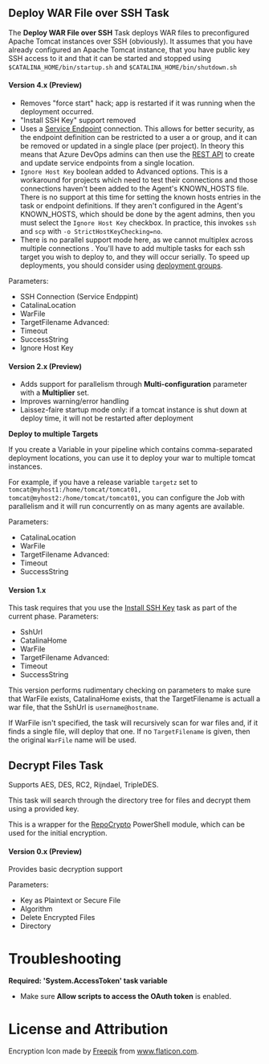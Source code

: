 ## Deploy WAR File over SSH Task
The **Deploy WAR File over SSH** Task deploys WAR files to preconfigured Apache Tomcat instances over SSH (obviously).  It assumes that you have already configured an Apache Tomcat instance, that you have public key SSH access to it  and that it can be started and stopped using  `$CATALINA_HOME/bin/startup.sh` and `$CATALINA_HOME/bin/shutdown.sh`

#### Version 4.x (Preview)
* Removes "force start" hack; app is restarted if it was running when the deployment occurred.
* "Install SSH Key" support removed
* Uses a [Service Endpoint](https://docs.microsoft.com/en-us/azure/devops/pipelines/library/service-endpoints?view=vsts) connection.  This allows for better security, as the endpoint definition can be restricted to a user a or group, and it can be removed or updated in a single place (per project).  In theory this means that Azure DevOps admins can then use the [REST API](https://docs.microsoft.com/en-us/rest/api/azure/devops/serviceendpoint/endpoints/create?view=azure-devops-rest-5.0) to create and update service endpoints from a single location.
* `Ignore Host Key` boolean added to Advanced options.  This is a workaround for projects which need to test their connections and those connections haven't been added to the Agent's KNOWN_HOSTS file.  There is no support at this time for setting the known hosts entries in the task or endpoint definitions.  If they aren't configured in the Agent's KNOWN_HOSTS, which should be done by the agent admins, then you must select the `Ignore Host Key` checkbox.  In practice, this invokes `ssh` and `scp` with `-o StrictHostKeyChecking=no`.
* There is no parallel support mode here, as we cannot multiplex across multiple connections .  You'll have to add multiple tasks for each ssh target you wish to deploy to, and they will occur serially.  To speed up deployments, you should consider using [deployment groups](https://docs.microsoft.com/en-us/azure/devops/pipelines/process/deployment-group-phases?view=vsts).


Parameters:
* SSH Connection (Service Endppint)
* CatalinaLocation
* WarFile
* TargetFilename
Advanced:
* Timeout
* SuccessString 
* Ignore Host Key

#### Version 2.x (Preview)
* Adds support for parallelism through **Multi-configuration** parameter with a **Multiplier** set.  
* Improves warning/error handling
* Laissez-faire startup mode only: if a tomcat instance is shut down at deploy time, it will not be restarted after deployment

**Deploy to multiple Targets**

If you create a Variable in your pipeline which contains comma-separated deployment locations, you can use it
to deploy your war to multiple tomcat instances.

For example, if you have a release variable `targetz` set to `tomcat@myhost1:/home/tomcat/tomcat01, tomcat@myhost2:/home/tomcat/tomcat01`, 
you can configure the Job with parallelism and it will run concurrently on as many agents are available.

Parameters:
* CatalinaLocation
* WarFile
* TargetFilename
Advanced:
* Timeout
* SuccessString 

#### Version 1.x
This task requires that you use the [Install SSH Key](https://docs.microsoft.com/en-us/vsts/pipelines/tasks/utility/install-ssh-key?view=vsts) task as part of the current phase.
Parameters:
* SshUrl
* CatalinaHome
* WarFile
* TargetFilename
Advanced:
* Timeout
* SuccessString 

This version performs rudimentary checking on parameters to make sure that WarFile exists, CatalinaHome exists, that the TargetFilename is actuall a war file, that the SshUrl is `username@hostname`.  

If WarFile isn't specified, the task will recursively scan for war files and, if it finds a single file, will deploy that one.  If no `TargetFilename` is given, then the original `WarFile` name will be used.

## Decrypt Files Task
Supports AES, DES, RC2, Rijndael, TripleDES.

This task will search through the directory tree for files and decrypt them using a provided key. 

This is a wrapper for the [RepoCrypto](https://github.com/tmcoma/RepoCrypto) PowerShell module, which can be used for the initial encryption.

#### Version 0.x (Preview)
Provides basic decryption support

Parameters:
- Key as Plaintext or Secure File
- Algorithm 
- Delete Encrypted Files
- Directory

# Troubleshooting

**Required: 'System.AccessToken' task variable**
- Make sure **Allow scripts to access the OAuth token** is enabled.

# License and Attribution
Encryption Icon made by [Freepik](http://www.freepik.com/) from www.flaticon.com.